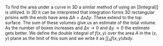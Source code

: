 To find the area under a curve in 3D a similar method of using an [[Integral]] is utilized. In 3D it can be interpreted that integration forms 3D rectangular prisms with the ends have area $\Delta A = \Delta x \Delta y$. These extend to the top surface. The sum of these volumes give us an estimate of the total volume. As the number of boxes increases and $\Delta x \rightarrow 0$  and $\Delta y \rightarrow 0$ the estimate gets better. We define the double integral of $f(x,y)$ over the area $A$ in the $(x,y)$ plane as the limit of this sum and we write it as $\int \int_A f(x,y)dxdy$.
